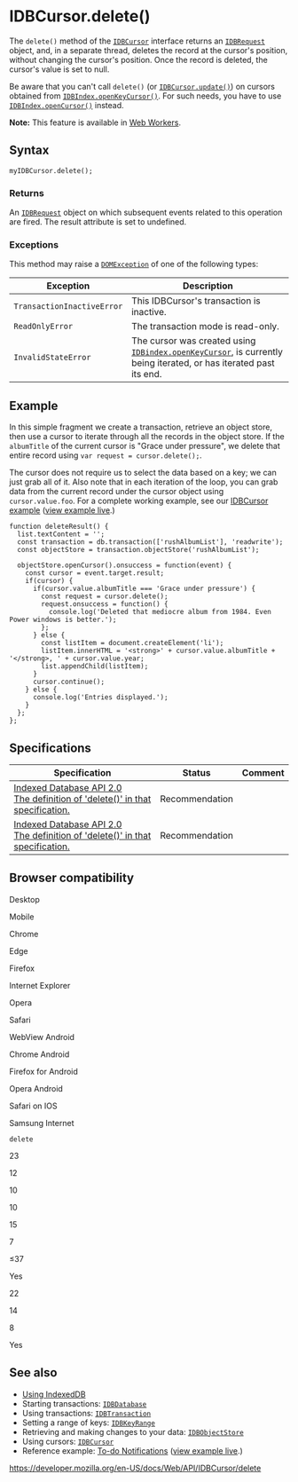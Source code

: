 # IDBCursor.delete()

The `delete()` method of the [`IDBCursor`](../idbcursor) interface returns an [`IDBRequest`](../idbrequest) object, and, in a separate thread, deletes the record at the cursor's position, without changing the cursor's position. Once the record is deleted, the cursor's value is set to null.

Be aware that you can't call `delete()` (or [`IDBCursor.update()`](update)) on cursors obtained from [`IDBIndex.openKeyCursor()`](../idbindex/openkeycursor). For such needs, you have to use [`IDBIndex.openCursor()`](../idbindex/opencursor) instead.

**Note:** This feature is available in [Web Workers](../web_workers_api).

## Syntax

    myIDBCursor.delete();

### Returns

An [`IDBRequest`](../idbrequest) object on which subsequent events related to this operation are fired. The result attribute is set to undefined.

### Exceptions

This method may raise a [`DOMException`](../domexception) of one of the following types:

<table><thead><tr class="header"><th>Exception</th><th>Description</th></tr></thead><tbody><tr class="odd"><td><code>TransactionInactiveError</code></td><td>This IDBCursor's transaction is inactive.</td></tr><tr class="even"><td><code>ReadOnlyError</code></td><td>The transaction mode is read-only.</td></tr><tr class="odd"><td><code>InvalidStateError</code></td><td>The cursor was created using <a href="../idbindex/openkeycursor"><code>IDBindex.openKeyCursor</code></a>, is currently being iterated, or has iterated past its end.</td></tr></tbody></table>

## Example

In this simple fragment we create a transaction, retrieve an object store, then use a cursor to iterate through all the records in the object store. If the `albumTitle` of the current cursor is "Grace under pressure", we delete that entire record using `var request = cursor.delete();`.

The cursor does not require us to select the data based on a key; we can just grab all of it. Also note that in each iteration of the loop, you can grab data from the current record under the cursor object using `cursor.value.foo`. For a complete working example, see our [IDBCursor example](https://github.com/mdn/IDBcursor-example/) ([view example live](https://mdn.github.io/IDBcursor-example/).)

    function deleteResult() {
      list.textContent = '';
      const transaction = db.transaction(['rushAlbumList'], 'readwrite');
      const objectStore = transaction.objectStore('rushAlbumList');

      objectStore.openCursor().onsuccess = function(event) {
        const cursor = event.target.result;
        if(cursor) {
          if(cursor.value.albumTitle === 'Grace under pressure') {
            const request = cursor.delete();
            request.onsuccess = function() {
              console.log('Deleted that mediocre album from 1984. Even Power windows is better.');
            };
          } else {
            const listItem = document.createElement('li');
            listItem.innerHTML = '<strong>' + cursor.value.albumTitle + '</strong>, ' + cursor.value.year;
            list.appendChild(listItem);
          }
          cursor.continue();
        } else {
          console.log('Entries displayed.');
        }
      };
    };

## Specifications

<table><thead><tr class="header"><th>Specification</th><th>Status</th><th>Comment</th></tr></thead><tbody><tr class="odd"><td><a href="https://www.w3.org/TR/IndexedDB/#dom-idbcursor-delete">Indexed Database API 2.0<br />
<span class="small">The definition of 'delete()' in that specification.</span></a></td><td><span class="spec-rec">Recommendation</span></td><td></td></tr><tr class="even"><td><a href="https://www.w3.org/TR/IndexedDB/#dom-idbcursor-delete">Indexed Database API 2.0<br />
<span class="small">The definition of 'delete()' in that specification.</span></a></td><td><span class="spec-rec">Recommendation</span></td><td></td></tr></tbody></table>

## Browser compatibility

Desktop

Mobile

Chrome

Edge

Firefox

Internet Explorer

Opera

Safari

WebView Android

Chrome Android

Firefox for Android

Opera Android

Safari on IOS

Samsung Internet

`delete`

23

12

10

10

15

7

≤37

Yes

22

14

8

Yes

## See also

- [Using IndexedDB](../indexeddb_api/using_indexeddb)
- Starting transactions: [`IDBDatabase`](../idbdatabase)
- Using transactions: [`IDBTransaction`](../idbtransaction)
- Setting a range of keys: [`IDBKeyRange`](../idbkeyrange)
- Retrieving and making changes to your data: [`IDBObjectStore`](../idbobjectstore)
- Using cursors: [`IDBCursor`](../idbcursor)
- Reference example: [To-do Notifications](https://github.com/mdn/to-do-notifications/tree/gh-pages) ([view example live](https://mdn.github.io/to-do-notifications/).)

<a href="https://developer.mozilla.org/en-US/docs/Web/API/IDBCursor/delete" class="_attribution-link">https://developer.mozilla.org/en-US/docs/Web/API/IDBCursor/delete</a>
